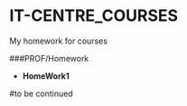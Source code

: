 IT-CENTRE_COURSES
=================

My homework for courses

###PROF/Homework
 
- **HomeWork1**

#to be continued
